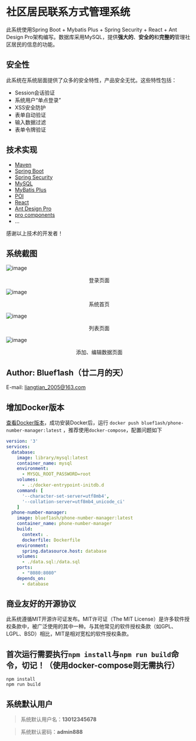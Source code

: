 # 社区居民联系方式管理系统

此系统使用Spring Boot + Mybatis Plus + Spring Security + React + Ant Design Pro架构编写。数据库采用MySQL，提供**强大的**、**安全的**和**完整的**管理社区居民的信息的功能。

## 安全性

此系统在系统层面提供了众多的安全特性，产品安全无忧。这些特性包括：

- Session会话验证
- 系统用户“单点登录”
- XSS安全防护
- 表单自动验证
- 输入数据过滤
- 表单令牌验证

## 技术实现

- [Maven](https://maven.apache.org)
- [Spring Boot](https://spring.io/projects/spring-boot)
- [Spring Security](https://spring.io/projects/spring-security)
- [MySQL](https://www.mysql.com)
- [MyBatis Plus](https://baomidou.com)
- [POI](https://poi.apache.org)
- [React](https://github.com/facebook/react)
- [Ant Design Pro](https://pro.ant.design)
- [pro components](https://github.com/ant-design/pro-components)
- ...

感谢以上技术的开发者！

## 系统截图

![image](https://github.com/bluef1ash/phone-number-manager/raw/master/design/screenshot/login.jpg)

<div style="text-align: center">登录页面</div>

![image](https://github.com/bluef1ash/phone-number-manager/raw/master/design/screenshot/index.jpg)

<div style="text-align: center">系统首页</div>

![image](https://github.com/bluef1ash/phone-number-manager/raw/master/design/screenshot/list.jpg)

<div style="text-align: center">列表页面</div>

![image](https://github.com/bluef1ash/phone-number-manager/raw/master/design/screenshot/create.jpg)

<div style="text-align: center">添加、编辑数据页面</div>

## Author: Bluef1ash（廿二月的天）

E-mail: liangtian_2005@163.com

## 增加Docker版本

[查看Docker版本](https://hub.docker.com/repository/docker/bluef1ash/phone-number-manager)，成功安装Docker后，运行 `docker push bluef1ash/phone-number-manager:latest` ，推荐使用`docker-compose`，配置问题如下

````yml
version: '3'
services:
  database:
    image: library/mysql:latest
    container_name: mysql
    environment:
      - MYSQL_ROOT_PASSWORD=root
    volumes:
      - .:/docker-entrypoint-initdb.d
    command: [
      '--character-set-server=utf8mb4',
      '--collation-server=utf8mb4_unicode_ci'
    ]
  phone-number-manager:
    image: bluef1ash/phone-number-manager:latest
    container_name: phone-number-manager
    build:
      context: .
      dockerfile: Dockerfile
    environment:
      spring.datasource.host: database
    volumes:
      - ./data.sql:/data.sql
    ports:
      - "8080:8080"
    depends_on:
      - database
````

## 商业友好的开源协议

此系统遵循MIT开源许可证发布。MIT许可证（The MIT License）是许多软件授权条款中，被广泛使用的其中一种。与其他常见的软件授权条款（如GPL、LGPL、BSD）相比，MIT是相对宽松的软件授权条款。

## 首次运行需要执行`npm install`与`npm run build`命令，切记！（使用docker-compose则无需执行）

```shell
npm install
npm run build
```

## 系统默认用户

> 系统默认用户名：**13012345678**

> 系统默认密码：**admin888**
